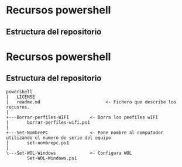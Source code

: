 # Recursos powershell

## Estructura del repositorio
# Recursos powershell

## Estructura del repositorio

```
powershell
|   LICENSE
|   readme.md			              <- Fichero que describe los recusros.
|   
+---Borrar-perfiles-WIFI        <- Borra los peefiles wIFI
|       borrar-perfiles-wifi.ps1
|       
+---Set-NombrePC                <- Pone nombre al computador utilizando el numero de serie del equipo
|       set-nombrepc.ps1
|       
\---Set-WOL-Windows             <- Configura WOL
        Set-WOL-Windows.ps1
```
